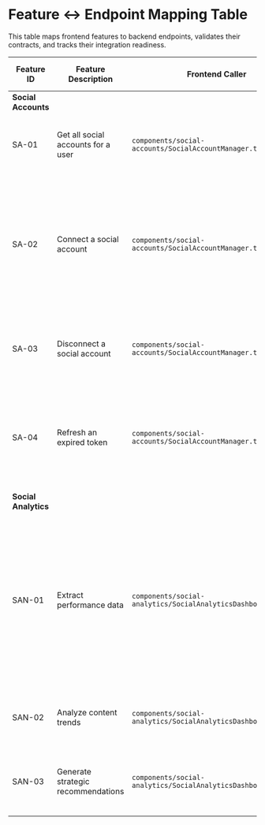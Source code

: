 # Feature ↔ Endpoint Mapping Table

This table maps frontend features to backend endpoints, validates their contracts, and tracks their integration readiness.

| Feature ID | Feature Description | Frontend Caller | Endpoint Expected (METHOD Path) | Backend Found? | Contract Match? (Static) | Runtime Test | Severity | Notes & Action Recommended |
| --- | --- | --- | --- | --- | --- | --- | --- | --- |
| **Social Accounts** |
| SA-01 | Get all social accounts for a user | `components/social-accounts/SocialAccountManager.tsx:141` | `GET /api/social-accounts` | Yes (`/app/api/social-accounts/route.ts`) | ✅ Match | 🟡 Static Analysis Only | Info | The contract seems correct. The backend returns an object `{ accounts: [] }`. |
| SA-02 | Connect a social account | `components/social-accounts/SocialAccountManager.tsx:158` | `GET /api/oauth/:platform/authorize` | Yes (`/app.old/api/oauth/[platform]/authorize/route.ts`) | ✅ Match | 🟡 Static Analysis Only | Info | The backend expects `userId`, `accountType`, `permissions`, and `role` as query parameters and returns an `{ authUrl: string }` object. This matches the frontend implementation. |
| SA-03 | Disconnect a social account | `components/social-accounts/SocialAccountManager.tsx:175` | `DELETE /api/social-accounts` | Yes (`/app/api/social-accounts/route.ts`) | ✅ Match | 🟡 Static Analysis Only | Info | The contract seems correct. The backend expects `accountId` and `userId` as query params. |
| SA-04 | Refresh an expired token | `components/social-accounts/SocialAccountManager.tsx:191` | `POST /api/social-accounts/refresh` | Yes (`/app.old/api/social-accounts/refresh/route.ts`) | ✅ Match | 🟡 Static Analysis Only | Medium | Backend expects `{ accountId: string }` in the body. Frontend sends this. Backend returns `{ message, accessToken, refreshToken }`. |
| **Social Analytics** |
| SAN-01 | Extract performance data | `components/social-analytics/SocialAnalyticsDashboard.tsx:167` | `POST /api/social-analytics/extract` | Yes (`/app.old/api/social-analytics/extract/route.ts`) | ⚠️ Mismatch | 🟡 Static Analysis Only | High | **Payload Mismatch**: Frontend sends `{ userId, platform }`. Backend expects `{ userId, platform, dateRange }`. The `dateRange` is missing from the frontend call. The UI should be updated to include a date range selector. |
| SAN-02 | Analyze content trends | `components/social-analytics/SocialAnalyticsDashboard.tsx:193` | `POST /api/social-analytics/trends` | Yes (`/app.old/api/social-analytics/trends/route.ts`) | ✅ Match | 🟡 Static Analysis Only | High | The contract seems correct. Backend expects `{ userId, platform }`. |
| SAN-03 | Generate strategic recommendations | `components/social-analytics/SocialAnalyticsDashboard.tsx:219` | `POST /api/social-analytics/recommendations` | Yes (`/app.old/api/social-analytics/recommendations/route.ts`) | ✅ Match | 🟡 Static Analysis Only | High | The contract seems correct. Backend expects `{ userId, objective, platform }`. |

